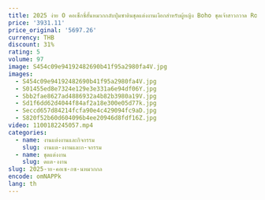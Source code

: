 ```yaml
---
title: 2025 ง่าย O คอเซ็กซี่สั้นหมวกกลับปุ่มซาตินชุดแต่งงานเงือกสําหรับผู้หญิง Boho ชุดเจ้าสาวกวาด Robe Ve
price: '3931.11'
price_original: '5697.26'
currency: THB
discount: 31%
rating: 5
volume: 97
image: S454c09e94192482690b41f95a2980fa4V.jpg
images:
  - S454c09e94192482690b41f95a2980fa4V.jpg
  - S01455ed8e7324e129e3e331a6e94df06Y.jpg
  - Sbb2fae8627ad4886932a4b82b3980a19V.jpg
  - Sd1f6dd62d4044f84af2a18e300e05d77k.jpg
  - Seccd657d84214fcfa90e4c429094fc9aD.jpg
  - S820f52b60d604096b4ee20946d8fdf16Z.jpg
video: 1100182245057.mp4
categories:
  - name: งานแต่งงานและกิจกรรม
    slug: งานแต-งงานและก-จกรรม
  - name: ชุดแต่งงาน
    slug: ดแต-งงาน
slug: 2025-าย-คอเซ-กซ-นหมวกกล
encode: omNAPPk
lang: th
---
```

  